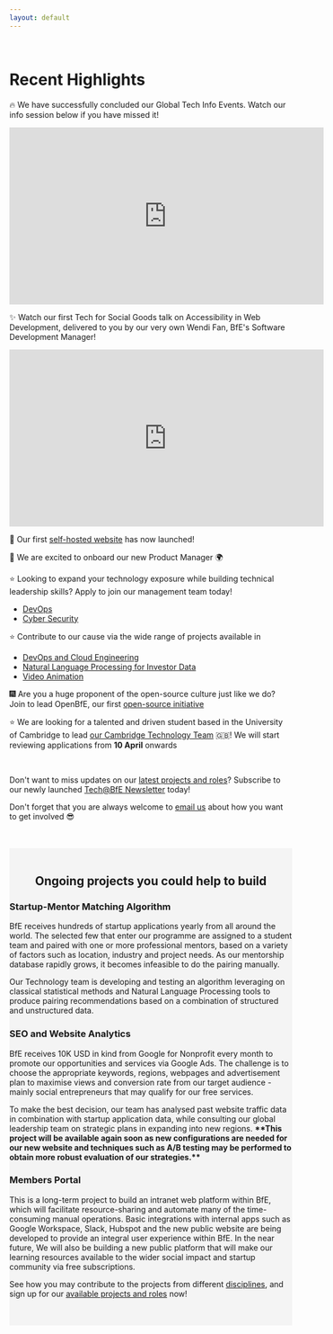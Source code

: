 ```yaml
---
layout: default
---
```


<div markdown="1" class="force-dark-link" id="recent-highlights">

<br>
  
# Recent Highlights

🔥 We have successfully concluded our Global Tech Info Events. Watch our info session below if you have missed it!

<div class="video"><iframe width="560" height="315" src="https://www.youtube.com/embed/HtdLTxjU63w" title="YouTube video player" frameborder="0" allow="accelerometer; autoplay; clipboard-write; encrypted-media; gyroscope; picture-in-picture" allowfullscreen></iframe></div>

✨ Watch our first Tech for Social Goods talk on Accessibility in Web Development, delivered to you by our very own Wendi Fan, BfE's Software Development Manager! 

<div class="video"><iframe width="560" height="315" src="https://www.youtube.com/embed/hCCbOEmv8cA" title="YouTube video player" frameborder="0" allow="accelerometer; autoplay; clipboard-write; encrypted-media; gyroscope; picture-in-picture" allowfullscreen></iframe></div>

🚀 Our first <a href="https://www.bridgesforenterprise.com" target="_blank">self-hosted website</a> has now launched!

🎉 We are excited to onboard our new Product Manager 🌍

⭐ Looking to expand your technology exposure while building technical leadership skills? Apply to join our management team today!
- <a href="https://opps.bridgesforenterprise.com/global/technology/DevOps-Project/" target="_blank">DevOps</a>
- <a href="https://opps.bridgesforenterprise.com/global/technology/Global-Cyber-Security-Manager/" target="_blank">Cyber Security</a>

⭐ Contribute to our cause via the wide range of projects available in 
- <a href="https://opps.bridgesforenterprise.com/global/technology/DevOps-Project/" target="_blank">DevOps and Cloud Engineering</a>
- <a href="https://opps.bridgesforenterprise.com/global/cambridge/singapore/new%20york/rotterdam/vancouver/technology/InvestorSelector-NLP-Project/" target="_blank">Natural Language Processing for Investor Data</a>
- <a href="https://opps.bridgesforenterprise.com/global/communications/outreach/technology/VideoAnimation-Project/" target="_blank">Video Animation</a>

🎆 Are you a huge proponent of the open-source culture just like we do? Join to lead OpenBfE, our first <a href="https://opps.bridgesforenterprise.com/global/technology/Open-BfE/" target="_blank">open-source initiative</a>

⭐ We are looking for a talented and driven student based in the University of Cambridge to lead <a href="https://opps.bridgesforenterprise.com/cambridge/technology/Cam-Tech-Director/" target="_blank">our Cambridge Technology Team</a> 🇬🇧! We will start reviewing applications from **10 April** onwards

<br>

Don't want to miss updates on our <a href="https://opps.bridgesforenterprise.com/technology" target="_blank">latest projects and roles</a>? Subscribe to our newly launched <a href="https://www.bridgesforenterprise.com/our-insights/newsletter/" target="_blank">Tech@BfE Newsletter</a> today!

Don't forget that you are always welcome to <a href="mailto:technology@bridgesforenterprise.com">email us</a> about how you want to get involved 😎

<br>
<br>

</div>

<div id="featured-projects" class="force-dark-link" style="background-color: #f4f4f4;margin-bottom: -100px;">
  <br>
  <h2 style="text-align: center;">Ongoing projects you could help to build</h2>
  <div class="card">
    <h3>Startup-Mentor Matching Algorithm</h3>
    <div class="desc">
    <p>BfE receives hundreds of startup applications yearly from all around the world. The selected few that enter our programme are assigned to a student team and paired with one or more professional mentors, based on a variety of factors such as location, industry and project needs. As our mentorship database rapidly grows, it becomes infeasible to do the pairing manually.</p>
    <p>Our Technology team is developing and testing an algorithm leveraging on classical statistical methods and Natural Language Processing tools to produce pairing recommendations based on a combination of structured and unstructured data.</p>
    </div>
  </div>
  <div class="card">
    <h3>SEO and Website Analytics</h3>
    <div class="desc">
    <p>BfE receives 10K USD in kind from Google for Nonprofit every month to promote our opportunities and services via Google Ads. The challenge is to choose the appropriate keywords, regions, webpages and advertisement plan to maximise views and conversion rate from our target audience - mainly social entrepreneurs that may qualify for our free services.</p>
    <p>To make the best decision, our team has analysed past website traffic data in combination with startup application data, while consulting our global leadership team on strategic plans in expanding into new regions. <strong>**This project will be available again soon as new configurations are needed for our new website and techniques such as A/B testing may be performed to obtain more robust evaluation of our strategies.**</strong></p>
    </div>
  </div>
  <div class="card">
    <h3>Members Portal</h3>
    <div class="desc">
    <p>This is a long-term project to build an intranet web platform within BfE, which will facilitate resource-sharing and automate many of the time-consuming manual operations. Basic integrations with internal apps such as Google Workspace, Slack, Hubspot and the new public website are being developed to provide an integral user experience within BfE. In the near future, We will also be building a new public platform that will make our learning resources available to the wider social impact and startup community via free subscriptions.</p>
    </div>
  </div>
  <p>See how you may contribute to the projects from different <a href="#disciplines" data-scroll target="_blank">disciplines</a>, and sign up for our <a href="https://opps.bridgesforenterprise.com/technology" target="_blank">available projects and roles</a> now!</p>
  <br>
  <br>
</div>


